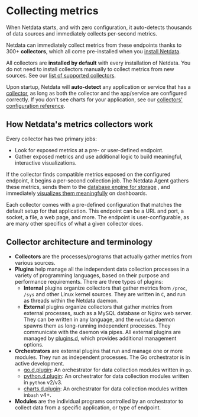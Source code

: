 <!--
title: "Collecting metrics"
custom_edit_url: "https://github.com/netdata/netdata/edit/master/collectors/README.md"
id: "collectors-ref"
sidebar_label: "Plugins Reference"
learn_status: "Published"
learn_topic_type: "Tasks"
learn_rel_path: "References/Collectors"
-->

# Collecting metrics

When Netdata starts, and with zero configuration, it auto-detects thousands of data sources and immediately collects
per-second metrics.

Netdata can immediately collect metrics from these endpoints thanks to 300+ **collectors**, which all come pre-installed
when you [install Netdata](https://github.com/netdata/netdata/blob/master/docs/get-started.mdx).

All collectors are **installed by default** with every installation of Netdata. You do not need to install
collectors manually to collect metrics from new sources. See our 
[list of supported collectors](https://github.com/netdata/netdata/blob/master/collectors/COLLECTORS.md).

Upon startup, Netdata will **auto-detect** any application or service that has a
[collector](https://github.com/netdata/netdata/blob/master/collectors/COLLECTORS.md), as long as both the collector
and the app/service are configured correctly. If you don't see charts for your application, see
our [collectors' configuration reference](https://github.com/netdata/netdata/blob/master/collectors/REFERENCE.md).


## How Netdata's metrics collectors work

Every collector has two primary jobs:

-   Look for exposed metrics at a pre- or user-defined endpoint.
-   Gather exposed metrics and use additional logic to build meaningful, interactive visualizations.

If the collector finds compatible metrics exposed on the configured endpoint, it begins a per-second collection job. The
Netdata Agent gathers these metrics, sends them to the 
[database engine for storage](https://github.com/netdata/netdata/blob/master/docs/store/change-metrics-storage.md)
, and immediately 
[visualizes them meaningfully](https://github.com/netdata/netdata/blob/master/docs/visualize/interact-dashboards-charts.md) 
on dashboards.

Each collector comes with a pre-defined configuration that matches the default setup for that application. This endpoint
can be a URL and port, a socket, a file, a web page, and more. The endpoint is user-configurable, as are many other 
specifics of what a given collector does.

## Collector architecture and terminology

-   **Collectors** are the processes/programs that actually gather metrics from various sources. 
-   **Plugins** help manage all the independent data collection processes in a variety of programming languages, based on 
    their purpose  and performance requirements. There are three types of plugins:
    -   **Internal** plugins organize collectors that gather metrics from `/proc`, `/sys` and other Linux kernel sources.
        They are written in `C`, and run as threads within the Netdata daemon.
    -   **External** plugins organize collectors that gather metrics from external processes, such as a MySQL database or
        Nginx web server. They can be written in any language, and the `netdata` daemon spawns them as long-running
        independent processes. They communicate with the daemon via pipes. All external plugins are managed by
        [plugins.d](https://github.com/netdata/netdata/blob/master/collectors/plugins.d/README.md), which provides additional management options.
-   **Orchestrators** are external plugins that run and manage one or more modules. They run as independent processes.
    The Go orchestrator is in active development.
    -   [go.d.plugin](https://github.com/netdata/go.d.plugin/blob/master/README.md): An orchestrator for data
        collection modules written in `go`.
    -   [python.d.plugin](https://github.com/netdata/netdata/blob/master/collectors/python.d.plugin/README.md): 
        An orchestrator for data collection modules written in `python` v2/v3.
    -   [charts.d.plugin](https://github.com/netdata/netdata/blob/master/collectors/charts.d.plugin/README.md): 
        An orchestrator for data collection modules written in`bash` v4+.
-   **Modules** are the individual programs controlled by an orchestrator to collect data from a specific application, or type of endpoint.


